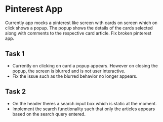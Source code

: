 # Pinterest App
Currently app mocks a pinterest like screen with cards on screen which on click shows a popup. The popup shows the details of the cards selected along with comments to the respective card article.
Fix broken pinterest app.

## Task 1
- Currently on clicking on card a popup appears. However on closing the popup, the screen is blurred and is not user interactive.
- Fix the issue such as the blurred behavior no longer appears.

## Task 2
- On the header theres a search input box which is static at the moment.
- Implement the search functionality such that only the articles appears based on the search query entered.
